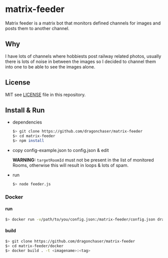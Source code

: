 # matrix-feeder

Matrix feeder is a matrix bot that monitors defined channels for images and posts them to another channel.

## Why

I have lots of channels where hobbiests post railway related photos, usually there is lots of noise in between the images so I decided to channel them into one to be able to see the images alone.

## License

MIT see [LICENSE](https://github.com/dragonchaser/matrix-feeder/blob/master/LICENSE) file in this repository.

## Install & Run

- dependencies

  ```bash
  $> git clone https://github.com/dragonchaser/matrix-feeder
  $> cd matrix-feeder
  $> npm install
- copy config-example.json to config.json & edit

  **WARNING:** `targetRoomId` must not be present in the list of monitored Rooms, otherwise this will result in loops & lots of spam.

- run

  ```bash
  $> node feeder.js
  ```

### Docker

#### run

  ```bash
  $> docker run -v/path/to/you/config.json:/matrix-feeder/config.json dragonchaser/matrix-feeder:latest
  ```

#### build

  ```bash
  $> git clone https://github.com/dragonchaser/matrix-feeder
  $> cd matrix-feeder/docker
  $> docker build . -t <imagename>:<tag>
  ```

